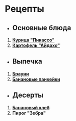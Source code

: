 # Рецепты

- ## Основные блюда
1. [**Курица "Пикассо"**](chicken_picasso.md)
1. [**Картофель "Айдахо"**](aidaho.md)

- ## Выпечка
1. [**Брауни**](brownie.md)
1. [**Банановые панкейки**](banana_pancake.md)

- ## Десерты
1. [**Банановый хлеб**](banana_bread.md)
1. **Пирог "Зебра"**